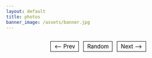 ```yaml
---
layout: default
title: photos
banner_image: /assets/banner.jpg
---
```


<!-- 1) Emit the list of photo files from Jekyll -->
<script>
  const PHOTO_FILES = [
  {% assign imgs = site.static_files | where_exp: "f", "f.path contains 'assets/photos/'" %}
  {% for f in imgs %}
    { src: "{{ f.path | relative_url }}", name: "{{ f.name | escape }}" }{% unless forloop.last %},{% endunless %}
  {% endfor %}
  ];
</script>

<!-- 2) Viewer + controls -->
<div id="photo-viewer" style="text-align:center">
  <div id="photo-title" style="margin-bottom:.4rem;font-weight:500;"></div>
  <a id="photo-link" href="#" target="_blank" rel="noopener">
    <img id="photo-img" src="" alt="" loading="lazy" decoding="async" style="max-width:66%;height:auto;">
  </a>
  <figcaption id="photo-caption" style="margin-top:.4rem;opacity:.75;"></figcaption>

  <div id="controls" style="margin-top:1rem;user-select:none;">
    <button id="prevBtn" aria-label="Previous">⟵ Prev</button>
    <button id="randBtn" aria-label="Random">Random</button>
    <button id="nextBtn" aria-label="Next">Next ⟶</button>
  </div>
</div>

<!-- 3) Tiny EXIF reader (client-side) -->
<script src="https://unpkg.com/exifr@7.1.3/dist/full.umd.js"></script>
<script>
(async function () {
  // helpers
  const fmt = d => d ? d.toLocaleDateString(undefined, {year:'numeric', month:'long', day:'numeric'}) : '';
  const byFilenameGuess = name => {
    // Try to guess a date from filename like 2024-05-17, 20240517, 24_05_17, etc.
    const s = name.toLowerCase();
    let m = s.match(/(20\d{2})[-_\.]?(0[1-9]|1[0-2])[-_\.]?([0-3]\d)/);
    if (m) return new Date(`${m[1]}-${m[2]}-${m[3]}T12:00:00`);
    return null;
  };

  // 1) Load EXIF for each photo, build list
  const items = [];
  for (const f of PHOTO_FILES) {
    try {
      const exif = await exifr.parse(f.src);
      const dt = exif?.DateTimeOriginal || exif?.CreateDate || exif?.ModifyDate;
      const date = dt ? new Date(dt) : byFilenameGuess(f.name);
      items.push({ src: f.src, name: f.name, date });
    } catch (e) {
      items.push({ src: f.src, name: f.name, date: byFilenameGuess(f.name) });
    }
  }

  // 2) Sort by date (oldest -> newest). Null dates go last, sorted by name.
  items.sort((a, b) => {
    if (a.date && b.date) return a.date - b.date;
    if (a.date) return -1;
    if (b.date) return 1;
    return a.name.localeCompare(b.name);
  });

  // 3) State via URL (?i=)
  const params = new URLSearchParams(location.search);
  let idx = Math.min(Math.max(parseInt(params.get('i') || '0', 10), 0), Math.max(items.length - 1, 0));

  // 4) Render
  const img = document.getElementById('photo-img');
  const link = document.getElementById('photo-link');
  const title = document.getElementById('photo-title');
  const cap = document.getElementById('photo-caption');

  function render() {
    if (!items.length) {
      title.textContent = '';
      img.removeAttribute('src');
      img.alt = '';
      link.removeAttribute('href');
      cap.innerHTML = '<em>No photos found.</em>';
      return;
    }
    const it = items[idx];
    img.src = it.src;
    img.alt = it.name;
    link.href = it.src;
    let dateText = it.date ? fmt(it.date) : '';
    cap.innerHTML = `
      <div class="photo-date">${dateText}</div>
      <div class="photo-name">${it.name}</div>
    `;
    const url = new URL(location.href);
    url.searchParams.set('i', idx);
    history.replaceState(null, '', url);
  }

  function next() {
    if (!items.length) return;
    idx = (idx + 1) % items.length;
    render();
  }
  function prev() {
    if (!items.length) return;
    idx = (idx - 1 + items.length) % items.length;
    render();
  }
  function rand() {
    if (items.length <= 1) return;
    let r;
    do { r = Math.floor(Math.random() * items.length); } while (r === idx);
    idx = r; render();
  }

  // 5) Wire up controls & keyboard
  document.getElementById('nextBtn').onclick = next;
  document.getElementById('prevBtn').onclick = prev;
  document.getElementById('randBtn').onclick = rand;
  document.addEventListener('keydown', (e) => {
    if (e.key === 'ArrowRight') next();
    if (e.key === 'ArrowLeft') prev();
    if (e.key.toLowerCase() === 'r') rand();
  });

  render();
})();
</script>

<!-- 4) Minimal button styling to match your vibe -->
<style>
  #controls button {
    font-family: inherit;
    font-size: 0.95rem;
    background: transparent;
    border: 1px solid #000;
    padding: 0.25rem 0.6rem;
    margin: 0 0.25rem;
    cursor: pointer;
  }
  #controls button:hover {
    font-style: italic;
    background: #f5f5f5;
  }
</style>